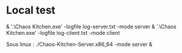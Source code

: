 

# Local test

& '.\Chaos Kitchen.exe' -logfile log-server.txt -mode server
& '.\Chaos Kitchen.exe' -logfile log-client.txt -mode client

Sous linux : 
./Chaos-Kitchen-Server.x86_64 -mode server &